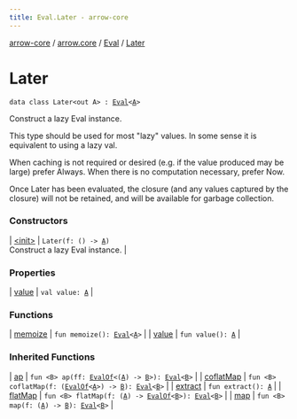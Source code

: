 ```yaml
---
title: Eval.Later - arrow-core
---
```


[arrow-core](../../../index.html) / [arrow.core](../../index.html) / [Eval](../index.html) / [Later](./index.html)

# Later

`data class Later<out A> : `[`Eval`](../index.html)`<`[`A`](index.html#A)`>`

Construct a lazy Eval instance.

This type should be used for most "lazy" values. In some sense it is equivalent to using a lazy val.

When caching is not required or desired (e.g. if the value produced may be large) prefer Always. When there
is no computation necessary, prefer Now.

Once Later has been evaluated, the closure (and any values captured by the closure) will not be retained, and
will be available for garbage collection.

### Constructors

| [&lt;init&gt;](-init-.html) | `Later(f: () -> `[`A`](index.html#A)`)`<br>Construct a lazy Eval instance. |

### Properties

| [value](value.html) | `val value: `[`A`](index.html#A) |

### Functions

| [memoize](memoize.html) | `fun memoize(): `[`Eval`](../index.html)`<`[`A`](index.html#A)`>` |
| [value](value.html) | `fun value(): `[`A`](index.html#A) |

### Inherited Functions

| [ap](../ap.html) | `fun <B> ap(ff: `[`EvalOf`](../../-eval-of.html)`<(`[`A`](../index.html#A)`) -> `[`B`](../ap.html#B)`>): `[`Eval`](../index.html)`<`[`B`](../ap.html#B)`>` |
| [coflatMap](../coflat-map.html) | `fun <B> coflatMap(f: (`[`EvalOf`](../../-eval-of.html)`<`[`A`](../index.html#A)`>) -> `[`B`](../coflat-map.html#B)`): `[`Eval`](../index.html)`<`[`B`](../coflat-map.html#B)`>` |
| [extract](../extract.html) | `fun extract(): `[`A`](../index.html#A) |
| [flatMap](../flat-map.html) | `fun <B> flatMap(f: (`[`A`](../index.html#A)`) -> `[`EvalOf`](../../-eval-of.html)`<`[`B`](../flat-map.html#B)`>): `[`Eval`](../index.html)`<`[`B`](../flat-map.html#B)`>` |
| [map](../map.html) | `fun <B> map(f: (`[`A`](../index.html#A)`) -> `[`B`](../map.html#B)`): `[`Eval`](../index.html)`<`[`B`](../map.html#B)`>` |

